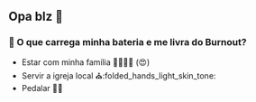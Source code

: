 ## Opa blz 👋

### &#128267; O que carrega minha bateria e me livra do Burnout?
 - Estar com minha família :family_man_woman_girl_girl: (:heart_eyes:)
 - Servir a igreja local :church::folded_hands_light_skin_tone:
 - Pedalar :mountain_bicyclist::sunrise_over_mountains:
